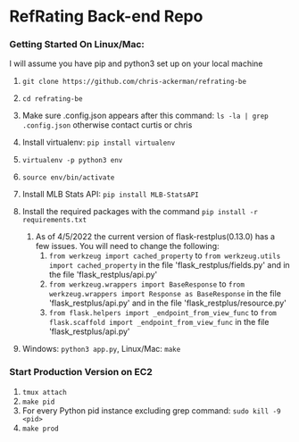 # RefRating Back-end Repo

### Getting Started On Linux/Mac:
I will assume you have pip and python3 set up on your local machine

1. `git clone https://github.com/chris-ackerman/refrating-be`
2. `cd refrating-be`
3. Make sure .config.json appears after this command: `ls -la | grep .config.json` otherwise contact curtis or chris
4. Install virtualenv: `pip install virtualenv`
5. `virtualenv -p python3 env`
6. `source env/bin/activate`
7. Install MLB Stats API: `pip install MLB-StatsAPI`
8. Install the required packages with the command `pip install -r requirements.txt`
   1. As of 4/5/2022 the current version of flask-restplus(0.13.0) has a few issues. You will need to change the following:
      1. `from werkzeug import cached_property` to `from werkzeug.utils import cached_property` in the file 'flask_restplus/fields.py' and in the file 'flask_restplus/api.py'
      2. `from werkzeug.wrappers import BaseResponse` to `from werkzeug.wrappers import Response as BaseResponse` in the file 'flask_restplus/api.py' and in the file 'flask_restplus/resource.py'
      3. `from flask.helpers import _endpoint_from_view_func` to `from flask.scaffold import _endpoint_from_view_func` in the file 'flask_restplus/api.py'

 
9. Windows: `python3 app.py`, Linux/Mac: `make`

### Start Production Version on EC2
1. `tmux attach`
2. `make pid`
3. For every Python pid instance excluding grep command: `sudo kill -9 <pid>`
2. `make prod`


